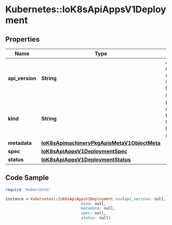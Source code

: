 # Kubernetes::IoK8sApiAppsV1Deployment

## Properties

Name | Type | Description | Notes
------------ | ------------- | ------------- | -------------
**api_version** | **String** | APIVersion defines the versioned schema of this representation of an object. Servers should convert recognized schemas to the latest internal value, and may reject unrecognized values. More info: https://git.k8s.io/community/contributors/devel/sig-architecture/api-conventions.md#resources | [optional] 
**kind** | **String** | Kind is a string value representing the REST resource this object represents. Servers may infer this from the endpoint the client submits requests to. Cannot be updated. In CamelCase. More info: https://git.k8s.io/community/contributors/devel/sig-architecture/api-conventions.md#types-kinds | [optional] 
**metadata** | [**IoK8sApimachineryPkgApisMetaV1ObjectMeta**](IoK8sApimachineryPkgApisMetaV1ObjectMeta.md) |  | [optional] 
**spec** | [**IoK8sApiAppsV1DeploymentSpec**](IoK8sApiAppsV1DeploymentSpec.md) |  | [optional] 
**status** | [**IoK8sApiAppsV1DeploymentStatus**](IoK8sApiAppsV1DeploymentStatus.md) |  | [optional] 

## Code Sample

```ruby
require 'Kubernetes'

instance = Kubernetes::IoK8sApiAppsV1Deployment.new(api_version: null,
                                 kind: null,
                                 metadata: null,
                                 spec: null,
                                 status: null)
```


